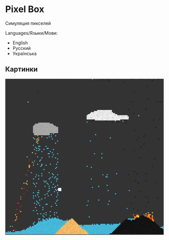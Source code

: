 # Pixel Box
Симуляция пикселей

Languages/Языки/Мови:
- English
- Русский
- Українська

## Картинки
![Simulation](Snapshots/Simulation.png)
